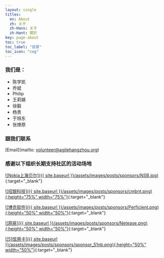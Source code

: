 ```yaml
---
layout: single
titles:
  en: About
  zh: 关于
  zh-Hans: 关于
  zh-Hant: 關於
key: page-about
toc: true
toc_label: "目录"
toc_icon: "cog"
---
```


### 我们是：

- 陈学凯
- 乔斌
- Philip
- 王莉婧
- 徐毅
- 杨贵
- 于旭东
- 张燎原

### 跟我们联系

[Email](mailto: volunteer@agilehangzhou.org)

### 感谢以下组织长期支持社区的活动场地

[![Nokia上海贝尔]({{ site.baseurl }}/assets/images/posts/sponsors/NSB.jpg)](http://www.nokia-sbell.com){:target="_blank"}

[![招银科技]({{ site.baseurl }}/assets/images/posts/sponsors/cmbnt.png){:height="75%" width="75%"}](http://cmbnt.cmbchina.com){:target="_blank"}

[![博克软件]({{ site.baseurl }}/assets/images/posts/sponsors/Perficient.png){:height="50%" width="50%"}](http://www.perficient.com){:target="_blank"}

[![网易]({{ site.baseurl }}/assets/images/posts/sponsors/Netease.png){:height="50%" width="50%"}](http://www.163.com){:target="_blank"}

[![51信用卡]({{ site.baseurl }}/assets/images/posts/sponsors/sponsor_51nb.png){:height="50%" width="50%"}](https://www.u51.com){:target="_blank"}